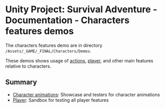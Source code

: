 # Unity Project: Survival Adventure - Documentation - Characters features demos

The characters features demo are in directory `/Assets/_GAME/_FINAL/Characters/Demos`.

These demos shows usage of [actions](../Actions/README.md), [player](../Player/README.md), and other main features relative to characters.

## Summary

- [Character animations](./character-animations.md): Showcase and testers for character animations
- [Player](./player.md): Sandbox for testing all player features